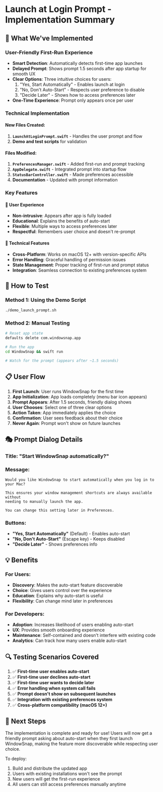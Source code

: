 # Launch at Login Prompt - Implementation Summary

## 🎯 What We've Implemented

### User-Friendly First-Run Experience
- **Smart Detection**: Automatically detects first-time app launches
- **Delayed Prompt**: Shows prompt 1.5 seconds after app startup for smooth UX
- **Clear Options**: Three intuitive choices for users:
  1. "Yes, Start Automatically" - Enables launch at login
  2. "No, Don't Auto-Start" - Respects user preference to disable
  3. "Decide Later" - Shows how to access preferences later
- **One-Time Experience**: Prompt only appears once per user

### Technical Implementation

#### New Files Created:
1. **`LaunchAtLoginPrompt.swift`** - Handles the user prompt and flow
2. **Demo and test scripts** for validation

#### Files Modified:
1. **`PreferencesManager.swift`** - Added first-run and prompt tracking
2. **`AppDelegate.swift`** - Integrated prompt into startup flow
3. **`StatusBarController.swift`** - Made preferences accessible
4. **Documentation** - Updated with prompt information

### Key Features

#### 🎨 User Experience
- **Non-intrusive**: Appears after app is fully loaded
- **Educational**: Explains the benefits of auto-start
- **Flexible**: Multiple ways to access preferences later
- **Respectful**: Remembers user choice and doesn't re-prompt

#### 🔧 Technical Features
- **Cross-Platform**: Works on macOS 12+ with version-specific APIs
- **Error Handling**: Graceful handling of permission issues
- **State Management**: Proper tracking of first-run and prompt status
- **Integration**: Seamless connection to existing preferences system

## 🚀 How to Test

### Method 1: Using the Demo Script
```bash
./demo_launch_prompt.sh
```

### Method 2: Manual Testing
```bash
# Reset app state
defaults delete com.windowsnap.app

# Run the app
cd WindowSnap && swift run

# Watch for the prompt (appears after ~1.5 seconds)
```

## 📋 User Flow

1. **First Launch**: User runs WindowSnap for the first time
2. **App Initialization**: App loads completely (menu bar icon appears)
3. **Prompt Appears**: After 1.5 seconds, friendly dialog shows
4. **User Chooses**: Select one of three clear options
5. **Action Taken**: App immediately applies the choice
6. **Confirmation**: User sees feedback about their choice
7. **Never Again**: Prompt won't show on future launches

## 🎭 Prompt Dialog Details

### Title: "Start WindowSnap automatically?"

### Message:
```
Would you like WindowSnap to start automatically when you log in to your Mac?

This ensures your window management shortcuts are always available without 
needing to manually launch the app.

You can change this setting later in Preferences.
```

### Buttons:
- **"Yes, Start Automatically"** (Default) - Enables auto-start
- **"No, Don't Auto-Start"** (Escape key) - Keeps disabled
- **"Decide Later"** - Shows preferences info

## 💡 Benefits

### For Users:
- **Discovery**: Makes the auto-start feature discoverable
- **Choice**: Gives users control over the experience
- **Education**: Explains why auto-start is useful
- **Flexibility**: Can change mind later in preferences

### For Developers:
- **Adoption**: Increases likelihood of users enabling auto-start
- **UX**: Provides smooth onboarding experience
- **Maintenance**: Self-contained and doesn't interfere with existing code
- **Analytics**: Can track how many users enable auto-start

## 🔍 Testing Scenarios Covered

1. ✅ **First-time user enables auto-start**
2. ✅ **First-time user declines auto-start**
3. ✅ **First-time user wants to decide later**
4. ✅ **Error handling when system call fails**
5. ✅ **Prompt doesn't show on subsequent launches**
6. ✅ **Integration with existing preferences system**
7. ✅ **Cross-platform compatibility (macOS 12+)**

## 📝 Next Steps

The implementation is complete and ready for use! Users will now get a friendly prompt asking about auto-start when they first launch WindowSnap, making the feature more discoverable while respecting user choice.

To deploy:
1. Build and distribute the updated app
2. Users with existing installations won't see the prompt
3. New users will get the first-run experience
4. All users can still access preferences manually anytime
